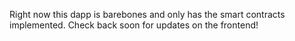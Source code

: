 Right now this dapp is barebones and only has the smart contracts implemented. Check back soon for updates on the frontend!
